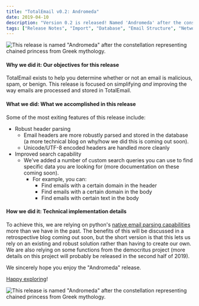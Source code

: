 ```yaml
---
title: "TotalEmail v0.2: Andromeda"
date: 2019-04-10
description: "Version 0.2 is released! Named 'Andromeda' after the constellation representing a princess from Greek mythology, this release greatly simplifies and improves email parsing. In this blog post, we'll discuss a few of the new things we are most excited about."
tags: ["Release Notes", "Import", "Database", "Email Structure", "Network Data"]
---
```


![This release is named "Andromeda" after the constellation representing chained princess from Greek mythology.](/imgs/andromeda_annotated.png)

#### Why we did it: Our objectives for this release

TotalEmail exists to help you determine whether or not an email is malicious, spam, or benign. This release is focused on simplifying *and* improving the way emails are processed and stored in TotalEmail.

#### What we did: What we accomplished in this release

Some of the most exiting features of this release include:

- Robust header parsing
    - Email headers are more robustly parsed and stored in the database (a more technical blog on why/how we did this is coming out soon).
    - Unicode/UTF-8 encoded headers are handled more cleanly
- Improved search capability
    - We've added a number of custom search queries you can use to find specific data you are looking for (more documentation on these coming soon).
        - For example, you can:
            - Find emails with a certain domain in the header
            - Find emails with a certain domain in the body
            - Find emails with certain text in the body

#### How we did it: Technical implementation details

To achieve this, we are relying on python's [native email parsing capabilities](https://docs.python.org/3/library/email.html) more than we have in the past. The benefits of this will be discussed in a retrospective blog coming out soon, but the short version is that this lets us rely on an existing and robust solution rather than having to create our own. We are also relying on some functions from the democritus project (more details on this project will probably be released in the second half of 2019).

We sincerely hope you enjoy the "Andromeda" release.

[Happy exploring](https://totalemail.io/email/2711a62978f13ddb47f94173db193ee0b7675ac331d4f874f4937a4ade923713)!

![This release is named "Andromeda" after the constellation representing chained princess from Greek mythology.](/imgs/andromeda.png)
